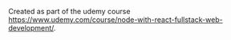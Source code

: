 Created as part of the udemy course https://www.udemy.com/course/node-with-react-fullstack-web-development/.


